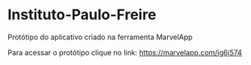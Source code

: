 # Instituto-Paulo-Freire
Protótipo do aplicativo criado na ferramenta MarvelApp

Para acessar o protótipo clique no link: 
https://marvelapp.com/ig6j574
